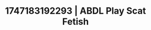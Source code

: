 ---
categories:
- Intimate storytelling
- Threesome action
- Erotic adventure
- Digital erotica realm
- Safe for work
image: /assets/images/1747183192293.jpg
layout: post
seo:
  description: Featured content with artistic ABDL Play, Scat Fetish. HD images available.
  keywords: ABDL Play, Scat Fetish
  og_image: /assets/images/1747183192293.jpg
  schema_type: VisualArtwork
tags:
- ABDL Play
- Scat Fetish
- '#1747183192293'
title: 1747183192293 | ABDL Play Scat Fetish
---